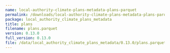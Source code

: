 ```yaml
---
name: local-authority-climate-plans-metadata-plans-parquet
permalink: /downloads/local-authority-climate-plans-metadata-plans-parquet/0_13_0
package: local_authority_climate_plans_metadata
title: plans
filename: plans.parquet
version: 0.13.0
full_version: 0.13.0
file: /data/local_authority_climate_plans_metadata/0.13.0/plans.parquet
---
```

